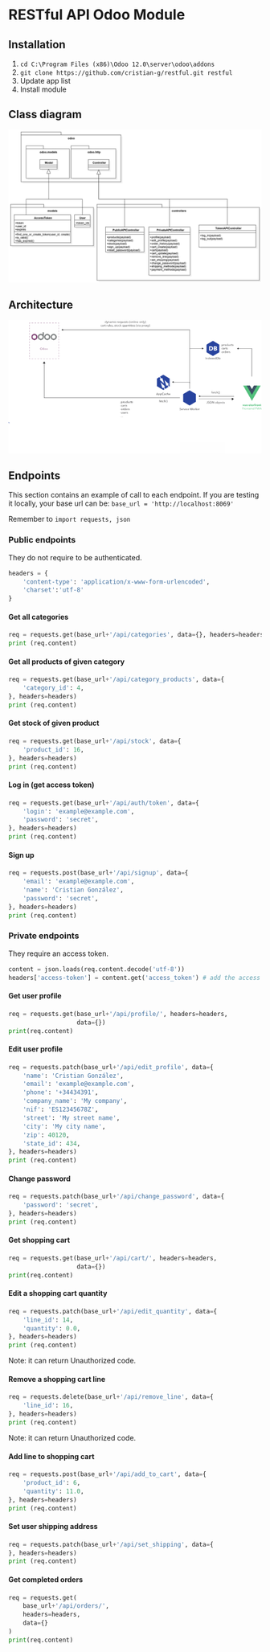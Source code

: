 # RESTful API Odoo Module
## Installation
1. `cd C:\Program Files (x86)\Odoo 12.0\server\odoo\addons`
2. `git clone https://github.com/cristian-g/restful.git restful`
3. Update app list
4. Install module
## Class diagram
![Class diagram](docs/vuepress/public/class_diagram.png)
## Architecture
![Architecture](docs/vuepress/public/architecture.png)
## Endpoints
This section contains an example of call to each endpoint. If you are testing it locally, your base url can be: `base_url = 'http://localhost:8069'`

Remember to `import requests, json`
### Public endpoints
They do not require to be authenticated.
```python
headers = {
    'content-type': 'application/x-www-form-urlencoded',
    'charset':'utf-8'
}
```
#### Get all categories
```python
req = requests.get(base_url+'/api/categories', data={}, headers=headers)
print (req.content)
```
#### Get all products of given category
```python
req = requests.get(base_url+'/api/category_products', data={
    'category_id': 4,
}, headers=headers)
print (req.content)
```
#### Get stock of given product
```python
req = requests.get(base_url+'/api/stock', data={
    'product_id': 16,
}, headers=headers)
print (req.content)
```
#### Log in (get access token)
```python
req = requests.get(base_url+'/api/auth/token', data={
    'login': 'example@example.com',
    'password': 'secret',
}, headers=headers)
print (req.content)
```
#### Sign up
```python
req = requests.post(base_url+'/api/signup', data={
    'email': 'example@example.com',
    'name': 'Cristian González',
    'password': 'secret',
}, headers=headers)
print (req.content)
```
### Private endpoints
They require an access token.
```python
content = json.loads(req.content.decode('utf-8'))
headers['access-token'] = content.get('access_token') # add the access token to the headers
```
#### Get user profile
```python
req = requests.get(base_url+'/api/profile/', headers=headers,
                   data={})
print(req.content)
```
#### Edit user profile
```python
req = requests.patch(base_url+'/api/edit_profile', data={
    'name': 'Cristian González',
    'email': 'example@example.com',
    'phone': '+34434391',
    'company_name': 'My company',
    'nif': 'ES12345678Z',
    'street': 'My street name',
    'city': 'My city name',
    'zip': 40120,
    'state_id': 434,
}, headers=headers)
print (req.content)
```
#### Change password
```python
req = requests.patch(base_url+'/api/change_password', data={
    'password': 'secret',
}, headers=headers)
print (req.content)
```
#### Get shopping cart
```python
req = requests.get(base_url+'/api/cart/', headers=headers,
                   data={})
print(req.content)
```
#### Edit a shopping cart quantity
```python
req = requests.patch(base_url+'/api/edit_quantity', data={
    'line_id': 14,
    'quantity': 0.0,
}, headers=headers)
print (req.content)
```
Note: it can return Unauthorized code.
#### Remove a shopping cart line
```python
req = requests.delete(base_url+'/api/remove_line', data={
    'line_id': 16,
}, headers=headers)
print (req.content)
```
Note: it can return Unauthorized code.
#### Add line to shopping cart
```python
req = requests.post(base_url+'/api/add_to_cart', data={
    'product_id': 6,
    'quantity': 11.0,
}, headers=headers)
print (req.content)
```
#### Set user shipping address
```python
req = requests.patch(base_url+'/api/set_shipping', data={
}, headers=headers)
print (req.content)
```
#### Get completed orders
```python
req = requests.get(
    base_url+'/api/orders/',
    headers=headers,
    data={}
)
print(req.content)
```
